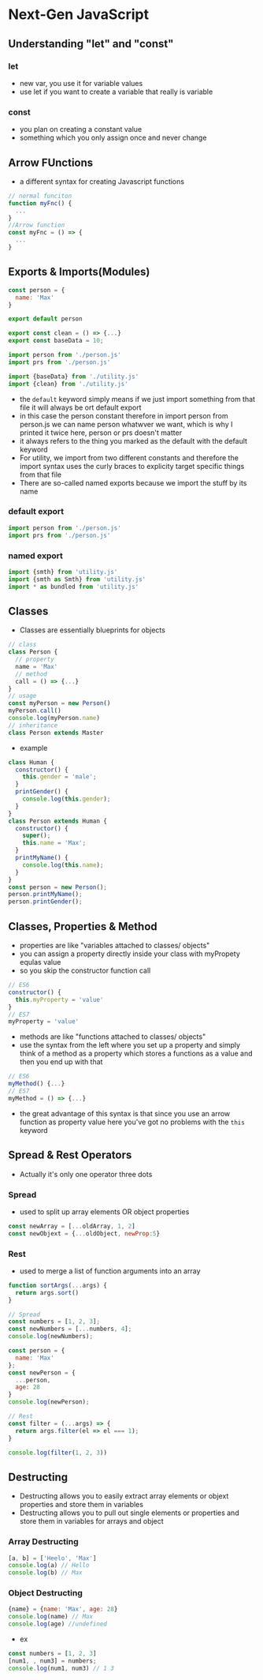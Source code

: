 # Next-Gen JavaScript
## Understanding "let" and "const"
### let
- new var, you use it for variable values
- use let if you want to create a variable that really is variable
### const
- you plan on creating a constant value
- something which you only assign once and never change

## Arrow FUnctions
- a different syntax for creating Javascript functions
```js
// normal funciton
function myFnc() {
  ...
}
//Arrow function
const myFnc = () => {
  ...
}
```


## Exports & Imports(Modules)
```js
const person = {
  name: 'Max'
}

export default person
```
```js
export const clean = () => {...}
export const baseData = 10;
```
```js
import person from './person.js'
import prs from './person.js'

import {baseData} from './utility.js'
import {clean} from './utility.js'
```
- the `default` keyword simply means if we just import something from that file it will always be ort default export
- in this case the person constant therefore in import person from person.js we can name person whatwver we want, which is why I printed it twice here, person or prs doesn't matter
- it always refers to the thing you marked as the default with the default keyword
- For utility, we import from two different constants and therefore the import syntax uses the curly braces to explicity target specific things from that file
- There are so-called named exports because we import the stuff by its name
### default export
```js
import person from './person.js'
import prs from './person.js'
```
### named export
```js
import {smth} from 'utility.js'
import {smth as Smth} from 'utility.js'
import * as bundled from 'utility.js'
```

## Classes
- Classes are essentially blueprints for objects
```js
// class
class Person {
  // property
  name = 'Max'
  // method
  call = () => {...}
}
// usage
const myPerson = new Person()
myPerson.call()
console.log(myPerson.name)
// inheritance
class Person extends Master
```
- example
```js
class Human {
  constructor() {
    this.gender = 'male';
  }
  printGender() {
    console.log(this.gender);
  }
}
class Person extends Human {
  constructor() {
    super();
    this.name = 'Max';
  }
  printMyName() {
    console.log(this.name);
  }
}
const person = new Person();
person.printMyName();
person.printGender();
```

## Classes, Properties & Method
- properties are like "variables attached to classes/ objects"
- you can assign a property directly inside your class with myPropety equlas value
- so you skip the constructor function call
```js
// ES6
constructor() {
  this.myProperty = 'value'
}
// ES7
myProperty = 'value'
```
- methods are like "functions attached to classes/ objects"
- use the syntax from the left where you set up a property and simply think of a method as a property which stores a functions as a value and then you end up with that
```js
// ES6
myMethod() {...}
// ES7
myMethod = () => {...}
```
- the great advantage of this syntax is that since you use an arrow function as property value here you've got no problems with the `this` keyword

## Spread & Rest Operators
- Actually it's only one operator three dots
### Spread
- used to split up array elements OR object properties
```js
const newArray = [...oldArray, 1, 2]
const newObjext = {...oldObject, newProp:5}
```
### Rest
- used to merge a list of function arguments into an array
```js
function sortArgs(...args) {
  return args.sort()
}
```

```js
// Spread
const numbers = [1, 2, 3];
const newNumbers = [...numbers, 4];
console.log(newNumbers);

const person = {
  name: 'Max'
};
const newPerson = {
  ...person,
  age: 28
}
console.log(newPerson);

// Rest
const filter = (...args) => {
  return args.filter(el => el === 1);
}

console.log(filter(1, 2, 3))
```

## Destructing
- Destructing allows you to easily extract array elements or objext properties and store them in variables
- Destructing allows you to pull out single elements or properties and store them in variables for arrays and object
### Array Destructing
```js
[a, b] = ['Heelo', 'Max']
console.log(a) // Hello
console.log(b) // Max
```
### Object Destructing
```js
{name} = {name: 'Max', age: 28}
console.log(name) // Max
console.log(age) //undefined
```
- ex
```js
const numbers = [1, 2, 3]
[num1, , num3] = numbers;
console.log(num1, num3) // 1 3
```